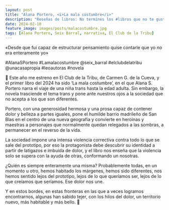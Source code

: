 ```yaml
---
layout: post
title: "Alana Portero, <i>La mala costumbre</i>"
description: "Reseñas de libros: No termines los #libros que no te gustan. I els #llibres que t'agraden llegeix-los tants cops com calgui."
date: 2024-02-10
feature_image: images/posts/malacostumbre.jpg
tags: [Alana Portero, Seix Barral, narrativa, El Club de la Tribu]
---
```


«Desde que fui capaz de estructurar pensamiento quise contarle que yo no era enteramente yo»
<!--more-->

#AlanaSPortero #Lamalacostumbre @seix_barral #elclubdelatribu @unacasapropia #leoautoras #novela

👠 Este año me estreno en El Club de la Tribu, de Carmen G. de la Cueva, y el primer libro del 2024 ha sido ‘La mala costumbre’, en el que Alana S. Portero narra el viaje de una niña trans hasta la edad adulta. Sin embargo, la novela trasciende el tema trans y pone ante nuestros ojos a la sociedad que no acepta a los que son diferentes.

Portero, con una generosidad hermosa y una prosa capaz de contener dolor y belleza a partes iguales, pone el humilde barrio madrileño de San Blas en el centro de una nueva geografía y convierte en heroínas y maestras a personajes que normalmente quedan relegados a las sombras, a permanecer en el reverso de la vida.

La sociedad impone una intensa violencia correctiva contra todo lo que se sale del prototipo, por eso la protagonista debe descubrir su identidad a partir de latigazos e imbuida de dolor, y el libro nos enseña que la violencia solo se supera con la ayuda de otras, conformando un nosotras.

¿Quién es siempre enteramente una misma? Probablemente todas, en un momento u otro, hemos habitado los márgenes, hemos sido diferentes, nos hemos sentido lejos del prototipo, lejos de lo que queríamos ser, lejos de lo que creíamos que seríamos. Ese dolor nos une.

Y en estos bordes, en estas fronteras en las que a veces logramos encontrarnos, algunas han sabido tejer, con los hilos del dolor, un territorio nuevo, más habitable y más bello. 👠
